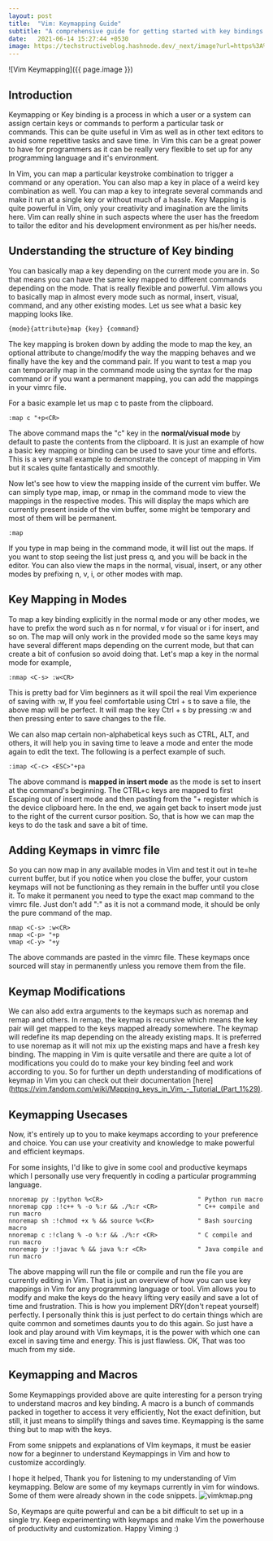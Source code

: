 ```yaml
---
layout: post
title:  "Vim: Keymapping Guide"
subtitle: "A comprehensive guide for getting started with key bindings in Vim"
date:   2021-06-14 15:27:44 +0530
image: https://techstructiveblog.hashnode.dev/_next/image?url=https%3A%2F%2Fcdn.hashnode.com%2Fres%2Fhashnode%2Fimage%2Fupload%2Fv1624601773589%2FzkWLkFl1r.png%3Fw%3D1600%26h%3D840%26fit%3Dcrop%26crop%3Dentropy%26auto%3Dcompress%2Cformat%26format%3Dwebp&w=1920&q=75
---
```


![Vim Keymapping]({{ page.image }})
## Introduction
Keymapping or Key binding is a process in which a user or a system can assign certain keys or commands to perform a particular task or commands. This can be quite useful in Vim as well as in other text editors to avoid some repetitive tasks and save time. In Vim this can be a great power to have for programmers as it can be really very flexible to set up for any programming language and it's 
 environment.

In Vim, you can map a particular keystroke combination to trigger a command or any operation. You can also map a key in place of a weird key combination as well. You can map a key to integrate several commands and make it run at a single key or without much of a hassle. Key Mapping is quite powerful in Vim, only your creativity and imagination are the limits here. Vim can really shine in such aspects where the user has the freedom to tailor the editor and his development environment as per his/her needs.

## Understanding the structure of Key binding
You can basically map a key depending on the current mode you are in. So that means you can have the same key mapped to different commands depending on the mode. That is really flexible and powerful. Vim allows you to basically map in almost every mode such as normal, insert, visual, command, and any other existing modes. Let us see what a basic key mapping looks like.


```
{mode}{attribute}map {key} {command}
```
The key mapping is broken down by adding the mode to map the key, an optional attribute to change/modify the way the mapping behaves and we finally have the key and the command pair. If you want to test a map you can temporarily map in the command mode using the syntax for the map command or if you want a permanent mapping, you can add the mappings in your vimrc file.

For a basic example let us map c to paste from the clipboard.

```
:map c "+p<CR>
```

The above command maps the "c" key in the **normal/visual mode** by default to paste the contents from the clipboard. It is just an example of how a basic key mapping or binding can be used to save your time and efforts. This is a very small example to demonstrate the concept of mapping in Vim but it scales quite fantastically and smoothly.

Now let's see how to view the mapping inside of the current vim buffer. We can simply type map, imap, or nmap in the command mode to view the mappings in the respective modes. This will display the maps which are currently present inside of the vim buffer, some might be temporary and most of them will be permanent. 
```
:map 
```
If you type in map being in the command mode, it will list out the maps. If you want to stop seeing the list just press q, and you will be back in the editor. You can also view the maps in the normal, visual, insert, or any other modes by prefixing n, v, i, or other modes with map.

## Key Mapping in Modes
To map a key binding explicitly in the normal mode or any other modes, we have to prefix the word such as n for normal, v for visual or i for insert, and so on. The map will only work in the provided mode so the same keys may have several different maps depending on the current mode, but that can create a bit of confusion so avoid doing that. Let's map a key in the normal mode for example,
```
:nmap <C-s> :w<CR>    
```

This is pretty bad for Vim beginners as it will spoil the real Vim experience of saving with :w, If you feel comfortable using Ctrl + s to save a file, the above map will be perfect. It will map the key Ctrl + s by pressing :w and then pressing enter to save changes to the file. 

We can also map certain non-alphabetical keys such as CTRL, ALT, and others, it will help you in saving time to leave a mode and enter the mode again to edit the text. The following is a perfect example of such.

```
:imap <C-c> <ESC>"+pa
```
The above command is **mapped in insert mode** as the mode is set to insert at the command's beginning. The CTRL+c keys are mapped to first Escaping out of insert mode and then pasting from the "+ register which is the device clipboard here. In the end, we again get back to insert mode just to the right of the current cursor position. So, that is how we can map the keys to do the task and save a bit of time. 

## Adding Keymaps in vimrc file
So you can now map in any available modes in Vim and test it out in te=he current buffer, but if you notice when you close the buffer, your custom keymaps will not be functioning as they remain in the buffer until you close it. To make it permanent you need to type the exact map command to the vimrc file. Just don't add ":" as it is not a command mode, it should be only the pure command of the map.

```
nmap <C-s> :w<CR>
nmap <C-p> "+p
vmap <C-y> "+y
``` 
The above commands are pasted in the vimrc file. These keymaps once sourced will stay in permanently unless you remove them from the file.

## Keymap Modifications
 We can also add extra arguments to the keymaps such as noremap and remap and others. In remap, the keymap is recursive which means the key pair will get mapped to the keys mapped already somewhere. The keymap will redefine its map depending on the already existing maps.  It is preferred to use noremap as it will not mix up the existing maps and have a fresh key binding. The mapping in Vim is quite versatile and there are quite a lot of modifications you could do to make your key binding feel and work according to you. So for further un depth understanding of modifications of keymap in Vim you can check out their documentation  [here](https://vim.fandom.com/wiki/Mapping_keys_in_Vim_-_Tutorial_(Part_1%29).


## Keymapping Usecases
Now, it's entirely up to you to make keymaps according to your preference and choice. You can use your creativity and knowledge to make powerful and efficient keymaps.

For some insights, I'd like to give in some cool and productive keymaps which I personally use very frequently in coding a particular programming language. 

```
nnoremap py :!python %<CR>                          " Python run macro
nnoremap cpp :!c++ % -o %:r && ./%:r <CR>           " C++ compile and run macro
nnoremap sh :!chmod +x % && source %<CR>            " Bash sourcing macro 
nnoremap c :!clang % -o %:r && ./%:r <CR>           " C compile and run macro 
nnoremap jv :!javac % && java %:r <CR>              " Java compile and run macro
```


The above mapping will run the file or compile and run the file you are currently editing in Vim. That is just an overview of how you can use key mappings in Vim for any programming language or tool. Vim allows you to modify and make the keys do the heavy lifting very easily and save a lot of time and frustration. This is how you implement DRY(don't repeat yourself) perfectly. I personally think this is just perfect to do certain things which are quite common and sometimes daunts you to do this again. So just have a look and play around with Vim keymaps, it is the power with which one can excel in saving time and energy. This is just flawless. OK, That was too much from my side. 

## Keymapping and Macros
Some Keymappings provided above are quite interesting for a person trying to understand macros and key binding. A macro is a bunch of commands packed in together to access it very efficiently, Not the exact definition, but still, it just means to simplify things and saves time. Keymapping is the same thing but to map with the keys. 

From some snippets and explanations of VIm keymaps, it must be easier now for a beginner to understand Keymappings in Vim and how to customize accordingly.

I hope it helped, Thank you for listening to my understanding of Vim keymapping. Below are some of my keymaps currently in vim for windows. Some of them were already shown in the code snippets.
![vimkmap.png](https://cdn.hashnode.com/res/hashnode/image/upload/v1623654888460/pBfJO2jkZ.png)

 
So, Keymaps are quite powerful and can be a bit difficult to set up in a single try. Keep experimenting with keymaps and make Vim the powerhouse of productivity and customization. Happy Viming :)
